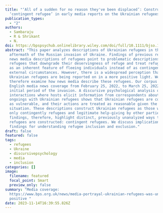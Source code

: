 ```yaml
---
title: "‘All of a sudden for no reason they've been displaced’: Constructing the
  ‘contingent refugee’ in early media reports on the Ukrainian refugees"
publication_types:
  - "2"
authors:
  - Sambaraju
  - R & Shrikant
  - N.
doi: https://bpspsychub.onlinelibrary.wiley.com/doi/full/10.1111/bjso.12652
abstract: "This paper analyzes descriptions of Ukrainian refugees in the
  aftermath of the Russian invasion of Ukraine. Findings of previous research on
  news media descriptions of refugees point to problematic descriptions of
  refugees that downgrade their deservingness of refuge and treat refugee status
  as an inherent feature of fleeing individuals instead of as contingent on
  external circumstances. However, there is a widespread perception that
  Ukrainian refugees are being reported on in a more positive light. We
  therefore examine how news media describe these refugees. Our corpus includes
  English media news coverage from February 25, 2022, to March 25, 2022, the
  initial period of the invasion. A discursive psychological analysis of news
  interactions where hosts elicit information from correspondents about current
  ongoings with Ukrainian refugees shows that Ukrainian refugees are constructed
  as vulnerable, and their actions are treated as reasonable given the
  situation. These descriptions construct Ukrainian refugees as those who are
  only contingently refugees and legitimate help-giving by other parties. Our
  findings, therefore, highlight distinct, previously unanalyzed ways that
  refugees are constructed: contingent refugees. We discuss implications of our
  findings for understanding refugee inclusion and exclusion."
draft: false
featured: false
tags:
  - refugees
  - Ukraine
  - discursivepsychology
  - media
  - inclusion
categories: []
image:
  filename: featured
  focal_point: Smart
  preview_only: false
summary: "Media coverage:
  https://www.bps.org.uk/news/media-portrayal-ukrainian-refugees-was-unusually-\
  positive "
date: 2023-11-14T16:39:55.826Z
---
```

